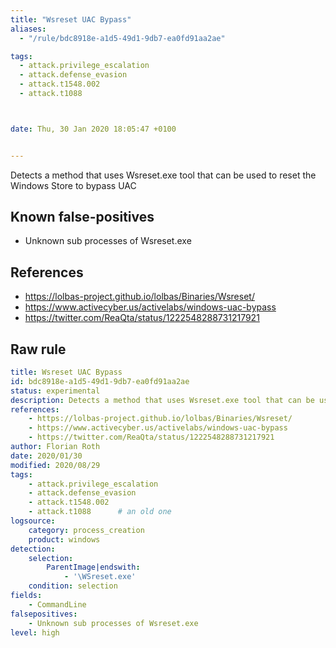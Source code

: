 ```yaml
---
title: "Wsreset UAC Bypass"
aliases:
  - "/rule/bdc8918e-a1d5-49d1-9db7-ea0fd91aa2ae"

tags:
  - attack.privilege_escalation
  - attack.defense_evasion
  - attack.t1548.002
  - attack.t1088



date: Thu, 30 Jan 2020 18:05:47 +0100


---
```


Detects a method that uses Wsreset.exe tool that can be used to reset the Windows Store to bypass UAC

<!--more-->


## Known false-positives

* Unknown sub processes of Wsreset.exe



## References

* https://lolbas-project.github.io/lolbas/Binaries/Wsreset/
* https://www.activecyber.us/activelabs/windows-uac-bypass
* https://twitter.com/ReaQta/status/1222548288731217921


## Raw rule
```yaml
title: Wsreset UAC Bypass
id: bdc8918e-a1d5-49d1-9db7-ea0fd91aa2ae
status: experimental
description: Detects a method that uses Wsreset.exe tool that can be used to reset the Windows Store to bypass UAC
references:
    - https://lolbas-project.github.io/lolbas/Binaries/Wsreset/
    - https://www.activecyber.us/activelabs/windows-uac-bypass
    - https://twitter.com/ReaQta/status/1222548288731217921
author: Florian Roth
date: 2020/01/30
modified: 2020/08/29
tags:
    - attack.privilege_escalation
    - attack.defense_evasion 
    - attack.t1548.002
    - attack.t1088      # an old one
logsource:
    category: process_creation
    product: windows
detection:
    selection:
        ParentImage|endswith:
            - '\WSreset.exe'
    condition: selection
fields:
    - CommandLine
falsepositives:
    - Unknown sub processes of Wsreset.exe
level: high

```

